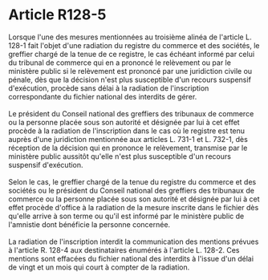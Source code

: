 # Article R128-5

<div align="left">Lorsque l'une des mesures mentionnées au troisième alinéa de l'article L. 128-1 fait l'objet d'une radiation du registre du commerce et des sociétés, le greffier chargé de la tenue de ce registre, le cas échéant informé par celui du tribunal de commerce qui en a prononcé le relèvement ou par le ministère public si le relèvement est prononcé par une juridiction civile ou pénale, dès que la décision n'est plus susceptible d'un recours suspensif d'exécution, procède sans délai à la radiation de l'inscription correspondante du fichier national des interdits de gérer. <br/>
<br/>Le président du Conseil national des greffiers des tribunaux de commerce ou la personne placée sous son autorité et désignée par lui à cet effet procède à la radiation de l'inscription dans le cas où le registre est tenu auprès d'une juridiction mentionnée aux articles L. 731-1 et L. 732-1, dès réception de la décision qui en prononce le relèvement, transmise par le ministère public aussitôt qu'elle n'est plus susceptible d'un recours suspensif d'exécution. <br/>
<br/>Selon le cas, le greffier chargé de la tenue du registre du commerce et des sociétés ou le président du Conseil national des greffiers des tribunaux de commerce ou la personne placée sous son autorité et désignée par lui à cet effet procède d'office à la radiation de la mesure inscrite dans le fichier dès qu'elle arrive à son terme ou qu'il est informé par le ministère public de l'amnistie dont bénéficie la personne concernée. <br/>
<br/>La radiation de l'inscription interdit la communication des mentions prévues à l'article R. 128-4 aux destinataires énumérés à l'article L. 128-2. Ces mentions sont effacées du fichier national des interdits à l'issue d'un délai de vingt et un mois qui court à compter de la radiation.</div>
